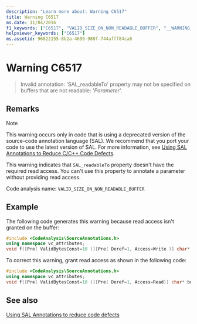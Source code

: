 ```yaml
---
description: "Learn more about: Warning C6517"
title: Warning C6517
ms.date: 11/04/2016
f1_keywords: ["C6517", "VALID_SIZE_ON_NON_READABLE_BUFFER", "__WARNING_VALID_SIZE_ON_NON_READABLE_BUFFER"]
helpviewer_keywords: ["C6517"]
ms.assetid: 96822155-8b2a-4699-980f-744afff84ca8
---
```

# Warning C6517

> Invalid annotation: 'SAL_readableTo' property may not be specified on buffers that are not readable: '*Parameter*'.

## Remarks

> [!NOTE]
> This warning occurs only in code that is using a deprecated version of the source-code annotation language (SAL). We recommend that you port your code to use the latest version of SAL. For more information, see [Using SAL Annotations to Reduce C/C++ Code Defects](../code-quality/using-sal-annotations-to-reduce-c-cpp-code-defects.md).

This warning indicates that `SAL_readableTo` property doesn't have the required read access. You can't use this property to annotate a parameter without providing read access.

Code analysis name: `VALID_SIZE_ON_NON_READABLE_BUFFER`

## Example

The following code generates this warning because read access isn't granted on the buffer:

```cpp
#include <CodeAnalysis\SourceAnnotations.h>
using namespace vc_attributes;
void f([Pre( ValidBytesConst=10 )][Pre( Deref=1, Access=Write )] char* buffer );
```

To correct this warning, grant read access as shown in the following code:

```cpp
#include <CodeAnalysis\SourceAnnotations.h>
using namespace vc_attributes;
void f([Pre( ValidBytesConst=10 )][Pre( Deref=1, Access=Read)] char* buffer );
```

## See also

[Using SAL Annotations to reduce code defects](using-sal-annotations-to-reduce-c-cpp-code-defects.md)
